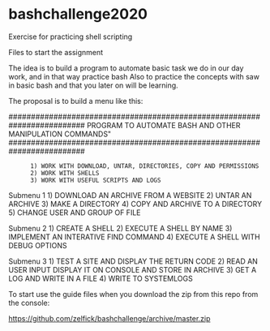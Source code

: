 # bashchallenge2020
Exercise for practicing shell scripting

Files to start the assignment


The idea is to build a program to automate basic task we do in our day work, and in that way practice bash
Also to practice the concepts with saw in basic bash and that you later on will be learning.

The proposal is to build a menu like this:

#########################################################################
PROGRAM TO AUTOMATE BASH AND OTHER MANIPULATION COMMANDS"
#########################################################################

          1) WORK WITH DOWNLOAD, UNTAR, DIRECTORIES, COPY AND PERMISSIONS
          2) WORK WITH SHELLS
          3) WORK WITH USEFUL SCRIPTS AND LOGS

Submenu 1
          1) DOWNLOAD AN ARCHIVE FROM A WEBSITE
          2) UNTAR AN ARCHIVE
          3) MAKE A DIRECTORY
          4) COPY AND ARCHIVE TO A DIRECTORY
          5) CHANGE USER AND GROUP OF FILE

Submenu 2
          1) CREATE A SHELL
          2) EXECUTE A SHELL BY NAME
          3) IMPLEMENT AN INTERATIVE FIND COMMAND
          4) EXECUTE A SHELL WITH DEBUG OPTIONS
 
Submenu 3
          1) TEST A SITE AND DISPLAY THE RETURN CODE
          2) READ AN USER INPUT DISPLAY IT ON CONSOLE AND STORE IN ARCHIVE
          3) GET A LOG AND WRITE IN A FILE 
          4) WRITE TO SYSTEMLOGS

To start use the guide files when you download the zip from this repo from the console:

https://github.com/zelfick/bashchallenge/archive/master.zip
